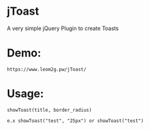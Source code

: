 # jToast
A very simple jQuery Plugin to create Toasts

# Demo:
    https://www.leom2g.pw/jToast/

# Usage:
    showToast(title, border_radius)

    e.x showToast("test", "25px") or showToast("test")
